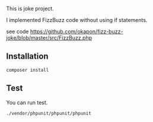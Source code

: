 
This is joke project.

I implemented FizzBuzz code without using if statements.

see code https://github.com/okapon/fizz-buzz-joke/blob/master/src/FizzBuzz.php

## Installation

```
composer install
```

## Test

You can run test.

```
./vendor/phpunit/phpunit/phpunit
```
